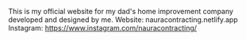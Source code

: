 This is my official website for my dad's home improvement company developed and designed by me.
Website: nauracontracting.netlify.app
Instagram: https://www.instagram.com/nauracontracting/

